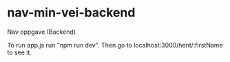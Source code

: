 # nav-min-vei-backend
Nav oppgave (Backend)

To run app.js run "npm run dev". Then go to localhost:3000/hent/:firstName to see it.
